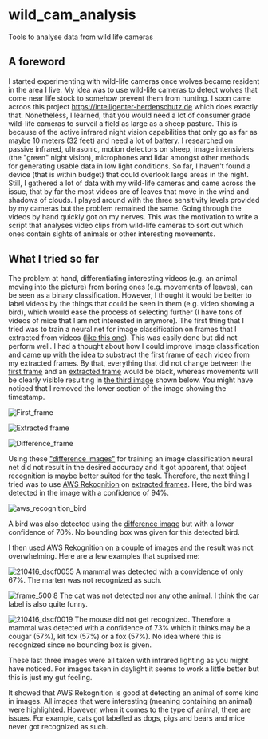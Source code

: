 # wild_cam_analysis
Tools to analyse data from wild life cameras

## A foreword
I started experimenting with wild-life cameras once wolves became resident in the area I live. My idea was to use wild-life cameras to detect wolves that come near life stock to somehow prevent them from hunting. I soon came acroos this project https://intelligenter-herdenschutz.de which does exactly that. Nonetheless, I learned, that you would need a lot of consumer grade wild-life cameras to surveil a field as large as a sheep pasture. This is because of the active infrared night vision capabilities that only go as far as maybe 10 meters (32 feet) and need a lot of battery. I researched on passive infrared, ultrasonic, motion detectors on sheep, image intensiviers (the "green" night vision), microphones and lidar amongst other methods for generating usable data in low light conditions. So far, I haven't found a device (that is within budget) that could overlook large areas in the night. Still, I gathered a lot of data with my wild-life cameras and came across the issue, that by far the most videos are of leaves that move in the wind and shadows of clouds. I played around with the three sensitivity levels provided by my cameras but the problem remained the same. Going through the videos by hand quickly got on my nerves. This was the motivation to write a script that analyses video clips from wild-life cameras to sort out which ones contain sights of animals or other interesting movements.

## What I tried so far
The problem at hand, differentiating interesting videos (e.g. an animal moving into the picture) from boring ones (e.g. movements of leaves), can be seen as a binary classification. However, I thought it would be better to label videos by the things that could be seen in them (e.g. video showing a bird), which would ease the process of selecting further (I have tons of videos of mice that I am not interested in anymore). The first thing that I tried was to train a neural net for image classification on frames that I extracted from videos ([like this one](#extracted)). This was easily done but did not perform well. I had a thought about how I could improve image classification and came up with the idea to substract the first frame of each video from my extracted frames. By that, everything that did not change between the [first frame](#first) and an [extracted frame](#extracted) would be black, whereas movements will be clearly visible resulting in [the third image](#difference) shown below. You might have noticed that I removed the lower section of the image showing the timestamp. 


<a name="first"></a>
![First_frame](https://user-images.githubusercontent.com/5765662/203027104-90af7d1b-d7dd-4fe1-a8b7-2a251319ac35.jpg)


<a name="extracted"></a>
![Extracted frame](https://user-images.githubusercontent.com/5765662/203026947-c892af3e-5756-42b1-aa43-15e94207b2a0.jpg)


<a name="difference"></a>
![Difference_frame](https://user-images.githubusercontent.com/5765662/203027162-91dd26f3-ab5c-4324-8994-4df4c8adce72.jpg)

Using these ["difference images"](#difference) for training an image classification neural net did not result in the desired accuracy and it got apparent, that object recognition is maybe better suited for the task. Therefore, the next thing I tried was to use [AWS Rekognition](https://aws.amazon.com/de/rekognition/) on [extracted frames](#extracted). Here, the bird was detected in the image with a confidence of 94%.

<a name="aws_rekognition_extracted"></a>
![aws_recognition_bird](https://user-images.githubusercontent.com/5765662/203055062-08916262-b920-445a-91df-429950a459ea.jpg)

A bird was also detected using the [difference image](#difference) but with a lower confidence of 70%. No bounding box was given for this detected bird.

I then used AWS Rekognition on a couple of images and the result was not overwhelming. Here are a few examples that suprised me:

![210416_dscf0055](https://user-images.githubusercontent.com/5765662/204999743-2513d5d0-3287-43ba-8b41-719c09254bab.jpg)
A mammal was detected with a convidence of only 67%. The marten was not recognized as such.

![frame_500 8](https://user-images.githubusercontent.com/5765662/205000581-7ade3998-4363-4e9d-a401-012957b930d0.jpg)
The cat was not detected nor any othe animal. I think the car label is also quite funny.

![210416_dscf0019](https://user-images.githubusercontent.com/5765662/205001573-badd120e-80ed-47d3-a99c-5edc7dfa5fb6.jpg)
The mouse did not get recognized. Therefore a mammal was detected with a confidence of 73% which it thinks may be a cougar (57%), kit fox (57%) or a fox (57%). No idea where this is recognized since no bounding box is given.

These last three images were all taken with infrared lighting as you might have noticed. For images taken in daylight it seems to work a little better but this is just my gut feeling.

It showed that AWS Rekognition is good at detecting an animal of some kind in images. All images that were interesting (meaning containing an animal) were highlighted. However, when it comes to the type of animal, there are issues. For example, cats got labelled as dogs, pigs and bears and mice never got recognized as such.


